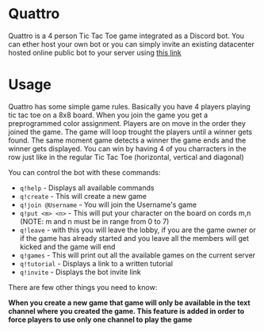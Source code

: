 # Quattro

Quattro is a 4 person Tic Tac Toe game integrated as a Discord bot. You can ether host your own bot or you can simply
invite an existing datacenter hosted online public bot to your server using [this link](https://quattro.pequla.com/)

# Usage

Quattro has some simple game rules. Basically you have 4 players playing tic tac toe on a 8x8 board. When you join the
game you get a preprogrammed color assignment. Players are on move in the order they joined the game. The game will
loop trought the players until a winner gets found. The same moment game detects a winner the game ends and the winner gets
displayed. You can win by having 4 of you charracters in the row just like in the regular Tic Tac Toe (horizontal,
vertical and diagonal)

You can control the bot with these commands:

- `q!help` - Displays all available commands
- `q!create` - This will create a new game
- `q!join @Username` - You will join the Username's game
- `q!put <m> <n>` - This will put your character on the board on cords m,n (NOTE: m and n must be in range from 0 to 7)
- `q!leave` - with this you will leave the lobby, if you are the game owner or if the game has already started and you
  leave all the members will get kicked and the game will end
- `q!games` - This will print out all the available games on the current server
- `q!tutorial` - Displays a link to a written tutorial
- `q!invite` - Displays the bot invite link

There are few other things you need to know:

**When you create a new game that game will only be available in the text channel where you created the game. This
feature is added in order to force players to use only one channel to play the game**
